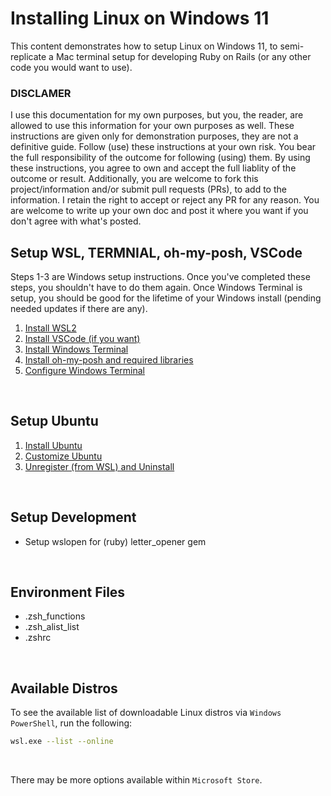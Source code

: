 # Installing Linux on Windows 11

This content demonstrates how to setup Linux on Windows 11, to semi-replicate a Mac terminal setup for developing Ruby on Rails (or any other code you would want to use).

### DISCLAMER

I use this documentation for my own purposes, but you, the reader, are allowed to use this information for your own purposes as well. These instructions are given only for demonstration purposes, they are not a definitive guide. Follow (use) these instructions at your own risk. You bear the full responsibility of the outcome for following (using) them. By using these instructions, you agree to own and accept the full liablity of the outcome or result. Additionally, you are welcome to fork this project/information and/or submit pull requests (PRs), to add to the information. I retain the right to accept or reject any PR for any reason. You are welcome to write up your own doc and post it where you want if you don't agree with what's posted.

## Setup WSL, TERMNIAL, oh-my-posh, VSCode
Steps 1-3 are Windows setup instructions. Once you've completed these steps, you shouldn't have to do them again. Once Windows Terminal is setup, you should be good for the lifetime of your Windows install (pending needed updates if there are any).

1. [Install WSL2](install-wsl2.md)
2. [Install VSCode (if you want)](install-vscode.md)
3. [Install Windows Terminal](install-windows-terminal.md)
4. [Install oh-my-posh and required libraries](install-oh-my-posh-and-required-libraries.md)
5. [Configure Windows Terminal](configure-windows-terminal.md)

<br>

## Setup Ubuntu
   
1. [Install Ubuntu](install-ubuntu.md)
2. [Customize Ubuntu](customize-ubuntu.md)
3. [Unregister (from WSL) and Uninstall](unregister-and-uninstall.md)

<br/>

## Setup Development

- Setup wslopen for (ruby) letter_opener gem

<br>

## Environment Files

- .zsh_functions
- .zsh_alist_list
- .zshrc

<br>

## Available Distros

To see the available list of downloadable Linux distros via `Windows PowerShell`, run the following:

```sh
wsl.exe --list --online
```

<br/> 

There may be more options available within `Microsoft Store`.
